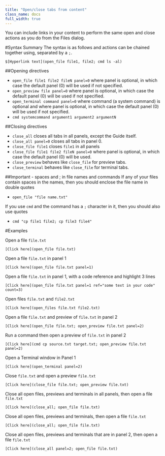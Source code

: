 ```yaml
---
title: "Open/close tabs from content"
class_name: docs
full_width: true
---
```


You can include links in your content to perform the same open and close actions as you do from the Files dialog.

#Syntax Summary
The syntax is as follows and actions can be chained together using, separated by a `;`.

```
$[Hyperlink text](open_file file1, file2; cmd ls -al)
```

##Opening directives
- `open_file file1 file2 fileN panel=0` where panel is optional, in which case the default panel (0) will be used if not specified.
- `open_preview file panel=0` where panel is optional, in which case the default panel (0) will be used if not specified.
- `open_terminal command panel=0` where command (a system command) is optional and where panel is optional, in which case the default panel (0) will be used if not specified.
- `cmd systemcommand argument1 argument2 argumentN` 

##Closing directives
- `close_all` closes all tabs in all panels, except the Guide itself.
- `close_all panel=0` closes all tabs in panel 0.
- `close_file file1` closes `file1` in all panels
- `close_file file1 file2 fileN panel=0` where panel is optional, in which case the default panel (0) will be used.
- `close_preview` behaves like `close_file` for preview tabs.
- `close_terminal` behaves like `close_file` for terminal tabs.

##Important - spaces and ; in file names and commands
If any of your files contain spaces in the names, then you should enclose the file name in double quotes

- `open_file "file name.txt"`

If you use `cmd` and the command has a `;` character in it, then you should also use quotes

- `cmd "cp file1 file2; cp file3 file4"`


#Examples

Open a file `file.txt`

`[Click here](open_file file.txt)`

Open a file `file.txt` in panel 1

`[Click here](open_file file.txt panel=1)`

Open a file `file.txt` in panel 1, with a code reference and highlight 3 lines

`[Click here](open_file file.txt panel=1 ref="some text in your code" count=3)`

Open files `file.txt` and `file2.txt`

`[Click here](open_files file.txt file2.txt)`

Open a file `file.txt` and preview of `file.txt` in panel 2

`[Click here](open_file file.txt; open_preview file.txt panel=2)`

Run a command then open a preview of `file.txt` in panel 2

`[Click here](cmd cp source.txt target.txt; open_preview file.txt panel=2)`

Open a Terminal window in Panel 1

`[Click here](open_terminal panel=2)`

Close `file.txt` and open a preview `file.txt`

`[Click here](close_file file.txt; open_preview file.txt)`

Close all open files, previews and terminals in all panels, then open a file `file.txt`

`[Click here](close_all; open_file file.txt)`

Close all open files, previews and terminals, then open a file `file.txt`

`[Click here](close_all; open_file file.txt)`

Close all open files, previews and terminals that are in panel 2, then open a file `file.txt`

`[Click here](close_all panel=2; open_file file.txt)`
